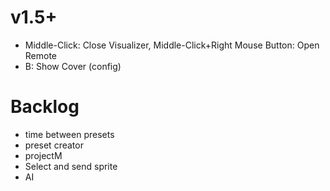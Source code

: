 # v1.5+

- Middle-Click: Close Visualizer, Middle-Click+Right Mouse Button: Open Remote
- B: Show Cover (config)

# Backlog

- time between presets
- preset creator
- projectM
- Select and send sprite
- AI